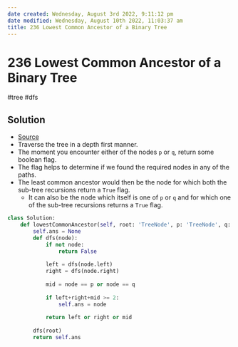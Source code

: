 ```yaml
---
date created: Wednesday, August 3rd 2022, 9:11:12 pm
date modified: Wednesday, August 10th 2022, 11:03:37 am
title: 236 Lowest Common Ancestor of a Binary Tree
---
```


# 236 Lowest Common Ancestor of a Binary Tree

#tree #dfs

## Solution

- [Source](https://leetcode.com/problems/lowest-common-ancestor-of-a-binary-tree/solution/)
- Traverse the tree in a depth first manner.
- The moment you encounter either of the nodes `p` or `q`, return some boolean flag.
- The flag helps to determine if we found the required nodes in any of the paths.
- The least common ancestor would then be the node for which both the sub-tree recursions return a `True` flag.
	- It can also be the node which itself is one of `p` or `q` and for which one of the sub-tree recursions returns a `True` flag.

```python
class Solution:
    def lowestCommonAncestor(self, root: 'TreeNode', p: 'TreeNode', q: 'TreeNode') -> 'TreeNode':
        self.ans = None
        def dfs(node):
            if not node:
                return False
            
            left = dfs(node.left)
            right = dfs(node.right)
            
            mid = node == p or node == q
            
            if left+right+mid >= 2:
                self.ans = node
            
            return left or right or mid
        
        dfs(root)
        return self.ans
```
